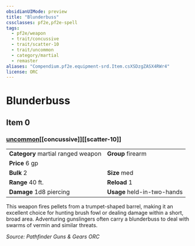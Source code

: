```yaml
---
obsidianUIMode: preview
title: "Blunderbuss"
cssclasses: pf2e,pf2e-spell
tags:
  - pf2e/weapon
  - trait/concussive
  - trait/scatter-10
  - trait/uncommon
  - category/martial
  - remaster
aliases: "Compendium.pf2e.equipment-srd.Item.csXSDzgZASX4RWr4"
license: ORC
---
```

# Blunderbuss
## Item 0
### [uncommon](uncommon "Uncommon Rarity Trait")[[concussive]][[scatter-10]]

|  |  |
| -- | -- |
| **Category** martial ranged weapon | **Group** firearm |
| **Price** 6 gp |  |
| **Bulk** 2 | **Size** med |
|**Range** 40 ft.| **Reload** 1|
| **Damage** 1d8 piercing  | **Usage** held-in-two-hands |



This weapon fires pellets from a trumpet-shaped barrel, making it an excellent choice for hunting brush fowl or dealing damage within a short, broad area. Adventuring gunslingers often carry a blunderbuss to deal with swarms of vermin and similar threats.

*Source: Pathfinder Guns & Gears*
*ORC*